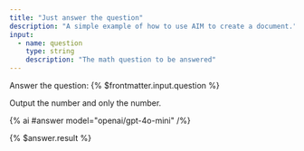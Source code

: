 ```yaml
---
title: "Just answer the question"
description: "A simple example of how to use AIM to create a document."
input:
  - name: question
    type: string
    description: "The math question to be answered"
---
```


<!-- 

Here we get a model to answer wordy maths questions by just outputting the answer. The results aren't good!

**Try these questions**

1.  There are 15 trees in the grove. Grove workers will plant trees in the grove today. After they are done, there will be 21 trees. How many trees will the grove workers plant today?
    
2.  From March to August, Sam made $460 doing 23 hours of yard work. However, from September to February, Sam was only able to work for 8 hours. If Sam is saving up to buy a video game console that costs $600 and has already spent $340 to fix his car, how many more hours does he need to work before he can buy the video game console?
    
3.  There were nine computers in the server room. Five more computers were installed each day, from Monday to Thursday. How many computers are in the server room at the end of the week?
    
4.  The flowers cost $9, the clay pot costs $20 more than the flower, and the bag of soil costs $2 less than the flower. How much does it cost to plant the flowers?
    
5.  Of the 90 people on William's bus, 3/5 were Dutch. Of the 1/2 of the Dutch who were also American, 1/3 got window seats. What's the number of Dutch Americans who sat at the windows?
    

**Correct answers**

1.  6
    
2.  16
    
3.  29
    
4.  45
    
5.  9 

-->

Answer the question: {% $frontmatter.input.question %}

Output the number and only the number.

{% ai #answer model="openai/gpt-4o-mini" /%}

{% $answer.result %}